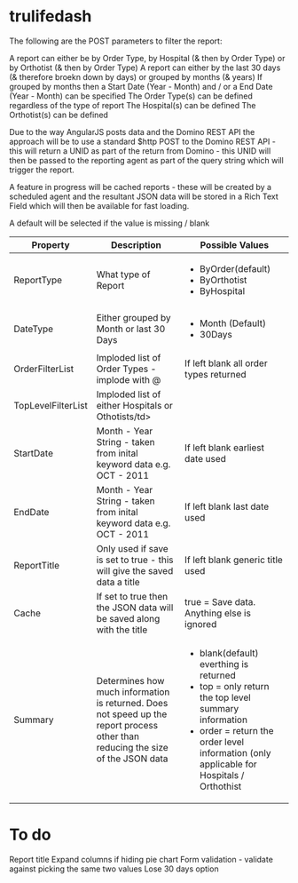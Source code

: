 # trulifedash

The following are the POST parameters to filter the report:

A report can either be by Order Type, by Hospital (& then by Order Type) or by Orthotist (& then by Order Type)
A report can either by the last 30 days (& therefore broekn down by days) or grouped by months (& years)
If grouped by months then a Start Date (Year - Month) and / or a End Date (Year - Month) can be specified
The Order Type(s) can be defined regardless of the type of report
The Hospital(s) can be defined
The Orthotist(s) can be defined

Due to the way AngularJS posts data and the Domino REST API the approach will be to use a standard $http POST to the Domino REST API - this will return a UNID as part of the return from Domino - this UNID will then be passed to the reporting agent as part of the query string which will trigger the report.

A feature in progress will be cached reports - these will be created by a scheduled agent and the resultant JSON data will be stored in a Rich Text Field which will then be available for fast loading.

A default will be selected if the value is missing / blank

<table>
<thead>
<tr><th>Property</th><th>Description</th><th>Possible Values</th></tr>
</thead>
<tr><td>ReportType</td><td>What type of Report</td><td><ul><li>ByOrder(default)</li><li>ByOrthotist</li><li>ByHospital</li></ul> </td></tr>
<tr><td>DateType</td><td>Either grouped by Month or last 30 Days</td><td><ul><li>Month (Default)</li><li>30Days</li></ul></td></tr>
<tr><td>OrderFilterList</td><td>Imploded list of Order Types - implode with @</td><td>If left blank all order types returned</td></tr>
<tr><td>TopLevelFilterList</td><td>Imploded list of either Hospitals or Othotists/td></tr>
<tr><td>StartDate</td><td>Month - Year String - taken from inital keyword data e.g. OCT - 2011</td><td>If left blank earliest date used</td></tr>
<tr><td>EndDate</td><td>Month - Year String - taken from inital keyword data e.g. OCT - 2011</td><td>If left blank last date used</td></tr>
<tr><td>ReportTitle</td><td>Only used if save is set to true - this will give the saved data a title</td><td>If left blank generic title used</td></tr>
<tr><td>Cache</td><td>If set to true then the JSON data will be saved along with the title</td><td>true = Save data.  Anything else is ignored</td></tr>
<tr><td>Summary</td><td>Determines how much information is returned.  Does not speed up the report process other than reducing the size of the JSON data</td><td><ul><li>blank(default) everthing is returned</li><li>top = only return the top level summary information</li><li>order = return the order level information (only applicable for Hospitals / Orthothist</li></ul></td></tr>

</table>


# To do
Report title
Expand columns if hiding pie chart
Form validation - validate against picking the same two values
Lose 30 days option

